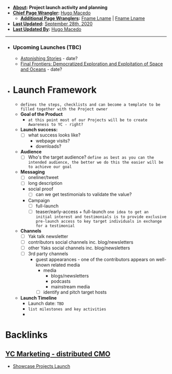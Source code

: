 - **[About](<About.md>):** __Project launch activity and planning__
- **[Chief Page Wrangler](<Chief Page Wrangler.md>):** [Hugo Macedo](<Hugo Macedo.md>) 
    - **[Additional Page Wranglers](<Additional Page Wranglers.md>):** [Fname Lname](<Fname Lname.md>) | [Fname Lname](<Fname Lname.md>) 
- **[Last Updated](<Last Updated.md>):** [September 28th, 2020](<September 28th, 2020.md>)
- **[Last Updated By](<Last Updated By.md>):** [Hugo Macedo](<Hugo Macedo.md>) 
- ----------------------------------------------
- ### Upcoming Launches (TBC)
    - [Astonishing Stories](<Astonishing Stories.md>) - date?
    - [Final Frontiers: Democratized Exploration and Exploitation of Space and Oceans](<Final Frontiers: Democratized Exploration and Exploitation of Space and Oceans.md>) - date?
- # Launch Framework
    - `defines the steps, checklists and can become a template to be filled together with the Project owner`
    - **Goal of the Product**
        - `at this point most of our Projects will be to create Awareness to YC - right?`
    - **Launch success:**
        - [ ] what success looks like?
            - webpage visits?
            - downloads?
    - **Audience**
        - [ ] Who's the target audience?
`define as best as you can the intended audience, the better we do this the easier will be to achieve our goal`
    - **Messaging**
        - [ ] oneliner/tweet
        - [ ] long description
        - social proof
            - [ ] can we get testimonials to validate the value?
        - Campaign
            - [ ] full-launch
            - [ ] teaser/early-access + full-launch
`one idea to get an initial interest and testimonials is to provide exclusive pre-launch access to key target individuals in exchange for a testimonial`
    - **Channels**
        - [ ] Yak talk newsletter
        - [ ] contributors social channels inc. blog/newsletters
        - [ ] other Yaks social channels inc. blog/newsletters
        - [ ] 3rd party channels
            - guest appearances - one of the contributors appears on well-known related media
                - media
                    - blogs/newsletters
                    - podcasts
                    - mainstream media
                - [ ] identify and pitch target hosts
    - **Launch Timeline**
        - Launch date: `TBD`
        - `list milestones and key activities`
        - 

# Backlinks
## [YC Marketing - distributed CMO](<YC Marketing - distributed CMO.md>)
- [Showcase Projects Launch](<Showcase Projects Launch.md>)


